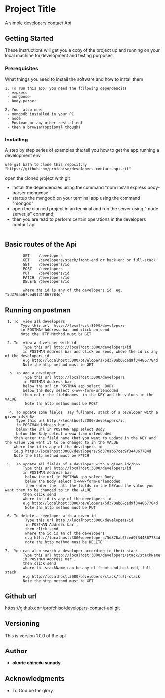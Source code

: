 # Project Title

A simple developers contact Api

## Getting Started

These instructions will get you a copy of the project up and running on your local machine for development and testing purposes. 

### Prerequisites

What things you need to install the software and how to install them

```
1. To run this app, you need the following dependencies
 - express
 - mongoose
 - body-parser
```
```
2. You  also need 
 - mongodb installed in your PC
 - node
 - Postman or any other rest client
 - then a browser(optional though)
```

### Installing

A step by step series of examples that tell you how to get the app   running a development env


```
use git bash to clone this repository "https://github.com/profchiso/developers-contact-api.git"
```
open the cloned project with git
 - install the dependencies using the command "npm install express body-parser mongoose
 - startup the mongodb on your terminal app using the command "mongod"
 - open the clonned project in an terminal and run the server using " node server.js" command;
 - then you are read to perform certain operations in the developers contact api 

```
```
## Basic routes of the Api
```
        GET    /developers
        GET    /developers/stack/front-end or back-end or full-stack
        GET    /developers/id
        POST   /developers
        PUT    /developers/id
        PATCH  /developers/id
        DELETE /developers/id

        where the id is any of the developers id  eg. "5d370ab67ced9f344867784d"
```


## Running on postman
```
 1. To  view all developers
       Type this url  http://localhost:3000/developers
       in POSTMAN Address bar and click on send
       Note the HTTP Method must be GET             
```
```
 2. To  view a developer with id
        Type this url http://localhost:3000/developers/id
        in POSTMAN Address bar and click on send, where the id is any of the developers id
        e.g http://localhost:3000/developers/5d370ab67ced9f344867784d
        Note the http method must be GET       
```
```
  3. To add a developer
        Type this url http://localhost:3000/developers 
        in POSTMAN Address bar ,
        below the url in POSTMAN app select  BODY
        below the Body select x-www-form-urlencoded 
        then enter the fieldnames  in the KEY and the values in the VALUE
         Note the http method must be POST
```
```
  4. To update some fields  say fullname, stack of a developer with a given id</h6>
     Type this url http://localhost:3000/developers/id 
     in POSTMAN Address bar ,
     below the url in POSTMAN app select Body
     below the Body select x-www-form-urlencoded
    then enter the field name that you want to update in the KEY and the value you want it to be changed to in the VALUE
    where the id is any of the developers id
    ie.g http://localhost:3000/developers/5d370ab67ced9f344867784d
    Note the http method must be PATCH
```
```
 5.  To update all fields of a developer with a given id</h6>
        Type this url http://localhost:3000/developers/id
        in POSTMAN Address bar ,
         below the url in POSTMAN app select Body
         below the Body select x-www-form-urlencoded 
         then enter the  all the fields in the KEYand the value you want them to be changed to in the VALUE
        then click send
        where the id is any of the developers id
        e.g http://localhost:3000/developers/5d370ab67ced9f344867784d
         Note the http method must be PUT
```
```
 6. To delete a developer with a given id
         Type this url http://localhost:3000/developers/id 
         in POSTMAN Address bar ,
         then click send
         where the id is an of the developers
         e.g http://localhost:3000/developers/5d370ab67ced9f344867784d
         note the http method must be DELETE
```
```
7.  You can also search a developer according to their stack 
        Type this url http://localhost:3000/developers/stack/stackName
        in POSTMAN Address bar ,
        then click send
        where the stackName can be any of front-end,back-end, full-stack
        e.g http://localhost:3000/developers/stack/full-stack
        Note the http method must be GET
```
## Github url
 https://github.com/profchiso/developers-contact-api.git


## Versioning
 This is version 1.0.0 of the api
 

## Author
* **okorie chinedu sunady** 

## Acknowledgments

* To God be the glory


